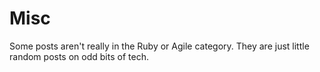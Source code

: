 

# Misc

Some posts aren't really in the Ruby or Agile category. They are just little random posts on odd bits of tech.